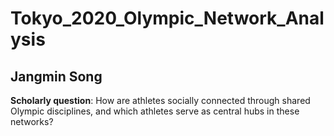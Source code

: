 # Tokyo_2020_Olympic_Network_Analysis

## Jangmin Song

**Scholarly question**: How are athletes socially connected through shared Olympic disciplines, and which athletes serve as central hubs in these networks?
